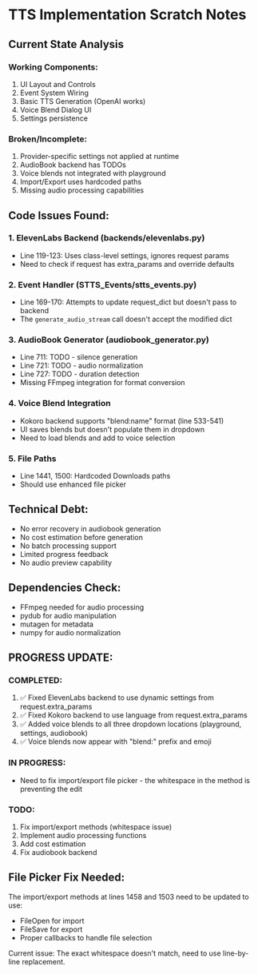 # TTS Implementation Scratch Notes

## Current State Analysis

### Working Components:
1. UI Layout and Controls
2. Event System Wiring
3. Basic TTS Generation (OpenAI works)
4. Voice Blend Dialog UI
5. Settings persistence

### Broken/Incomplete:
1. Provider-specific settings not applied at runtime
2. AudioBook backend has TODOs
3. Voice blends not integrated with playground
4. Import/Export uses hardcoded paths
5. Missing audio processing capabilities

## Code Issues Found:

### 1. ElevenLabs Backend (backends/elevenlabs.py)
- Line 119-123: Uses class-level settings, ignores request params
- Need to check if request has extra_params and override defaults

### 2. Event Handler (STTS_Events/stts_events.py)
- Line 169-170: Attempts to update request_dict but doesn't pass to backend
- The `generate_audio_stream` call doesn't accept the modified dict

### 3. AudioBook Generator (audiobook_generator.py)
- Line 711: TODO - silence generation
- Line 721: TODO - audio normalization  
- Line 727: TODO - duration detection
- Missing FFmpeg integration for format conversion

### 4. Voice Blend Integration
- Kokoro backend supports "blend:name" format (line 533-541)
- UI saves blends but doesn't populate them in dropdown
- Need to load blends and add to voice selection

### 5. File Paths
- Line 1441, 1500: Hardcoded Downloads paths
- Should use enhanced file picker

## Technical Debt:
- No error recovery in audiobook generation
- No cost estimation before generation
- No batch processing support
- Limited progress feedback
- No audio preview capability

## Dependencies Check:
- FFmpeg needed for audio processing
- pydub for audio manipulation
- mutagen for metadata
- numpy for audio normalization

## PROGRESS UPDATE:

### COMPLETED:
1. ✅ Fixed ElevenLabs backend to use dynamic settings from request.extra_params
2. ✅ Fixed Kokoro backend to use language from request.extra_params
3. ✅ Added voice blends to all three dropdown locations (playground, settings, audiobook)
4. ✅ Voice blends now appear with "blend:" prefix and emoji

### IN PROGRESS:
- Need to fix import/export file picker - the whitespace in the method is preventing the edit

### TODO:
1. Fix import/export methods (whitespace issue)
2. Implement audio processing functions
3. Add cost estimation
4. Fix audiobook backend

## File Picker Fix Needed:

The import/export methods at lines 1458 and 1503 need to be updated to use:
- FileOpen for import
- FileSave for export
- Proper callbacks to handle file selection

Current issue: The exact whitespace doesn't match, need to use line-by-line replacement.